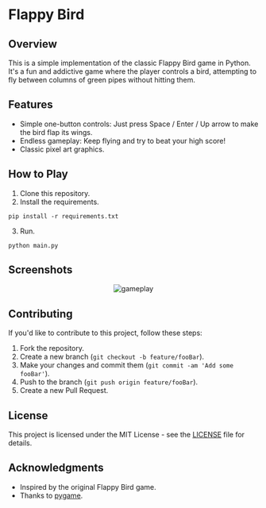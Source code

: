 # Flappy Bird

## Overview

This is a simple implementation of the classic Flappy Bird game in Python. It's a fun and addictive game where the player controls a bird, attempting to fly between columns of green pipes without hitting them.

## Features

- Simple one-button controls: Just press Space / Enter / Up arrow to make the bird flap its wings.
- Endless gameplay: Keep flying and try to beat your high score!
- Classic pixel art graphics.

## How to Play

1. Clone this repository.
2. Install the requirements.
```console
pip install -r requirements.txt
```
3. Run.
```console
python main.py
```

## Screenshots

<p align="center">
  <img src="resources/gameplay.gif" alt="gameplay" />
</p>

## Contributing

If you'd like to contribute to this project, follow these steps:

1. Fork the repository.
2. Create a new branch (`git checkout -b feature/fooBar`).
3. Make your changes and commit them (`git commit -am 'Add some fooBar'`).
4. Push to the branch (`git push origin feature/fooBar`).
5. Create a new Pull Request.

## License

This project is licensed under the MIT License - see the [LICENSE](LICENSE) file for details.

## Acknowledgments

- Inspired by the original Flappy Bird game.
- Thanks to [pygame](https://www.pygame.org/).

